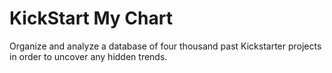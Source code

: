 # KickStart My Chart

Organize and analyze a database of four thousand past Kickstarter projects in order to uncover any hidden trends.
